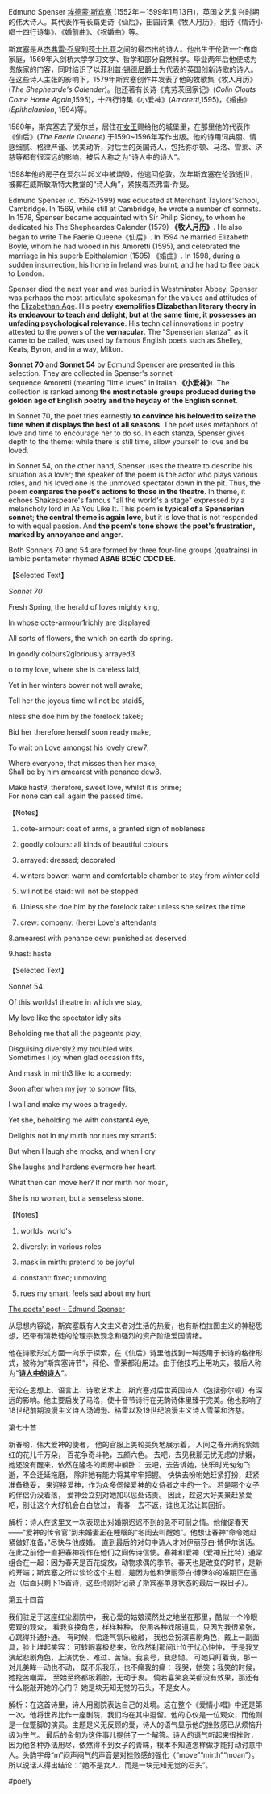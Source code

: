 Edmund Spenser [埃德蒙·斯宾塞](http://mp.weixin.qq.com/s?__biz=MzkzNjE5MzIxNg==&mid=2247489110&idx=1&sn=2a67071ae065f84acfee32a163071681&chksm=c2a32bf9f5d4a2efcdb1af333cfdc9be2e5501b8e1fbfd01f7a705ebd9b74cf765fcd74c25b4&scene=21#wechat_redirect) (1552年－1599年1月13日)，英国文艺复兴时期的伟大诗人。其代表作有长篇史诗《仙后》，田园诗集《牧人月历》，组诗《情诗小唱十四行诗集》、《婚前曲》、《祝婚曲》等。

斯宾塞是从[杰弗雷·乔叟](http://mp.weixin.qq.com/s?__biz=MzkzNjE5MzIxNg==&mid=2247506555&idx=1&sn=e691de89375412042555b52775901406&chksm=c2a0e7d4f5d76ec2c92f94676709512caf2442bc2893617df208a6bc771bba9d81643b1c9696&scene=21#wechat_redirect)到[莎士比亚](http://mp.weixin.qq.com/s?__biz=MzkzNjE5MzIxNg==&mid=2247489150&idx=1&sn=963c19761446ba10332d24c31ed7e1be&chksm=c2a32bd1f5d4a2c7759e17c873927714f0ff26873f56476f8cbc8d30c163bf6cbc2ee6569ae8&scene=21#wechat_redirect)之间的最杰出的诗人。他出生于伦敦一个布商家庭，1569年入剑桥大学学习文学、哲学和部分自然科学。毕业两年后他便成为贵族家的门客，同时结识了以[菲利普·锡德尼爵士](http://mp.weixin.qq.com/s?__biz=MzkzNjE5MzIxNg==&mid=2247508318&idx=1&sn=897757788942a6e0d52e0b5fde8abc58&chksm=c2a09cf1f5d715e78392f7686d4f15a866ecc223edc90ae268bbaa0d8abda631d9676c011561&scene=21#wechat_redirect)为代表的英国创新诗歌的诗人。在这些诗人主张的影响下，1579年斯宾塞创作并发表了他的牧歌集《牧人月历》(_The Shephearde's Calender_)。他还著有长诗《克劳茨回家记》(_Colin Clouts Come Home Again_,1595)，十四行诗集《小爱神》(_Amoretti_,1595)，《婚曲》(_Epithalamion_, 1594)等。

1580年，斯宾塞去了爱尔兰，居住在[女王](http://mp.weixin.qq.com/s?__biz=MzkzNjE5MzIxNg==&mid=2247500865&idx=1&sn=ab3cf1fc2f0dbbd2513712a2774a6e6a&chksm=c2a0f9eef5d770f86dc32ec98b5ab2a494fe3953a899d815eb2f70dfdb3b6c0320f6e8a30b08&scene=21#wechat_redirect)赐给他的城堡里，在那里他的代表作《仙后》(_The Faerie Queene_) 于1590~1596年写作出版。他的诗用词典丽、情感细腻、格律严谨、优美动听，对后世的英国诗人，包括弥尔顿、马洛、雪莱、济慈等都有很深远的影响，被后人称之为“诗人中的诗人”。

1598年他的房子在爱尔兰起义中被烧毁，他逃回伦敦。次年斯宾塞在伦敦逝世，被葬在威斯敏斯特大教堂的“诗人角”，紧挨着杰弗雷·乔叟。

  

  

Edmund Spenser (c. 1552-1599) was educated at Merchant Taylors'School, Cambridge. In 1569, while still at Cambridge, he wrote a number of sonnets. In 1578, Spenser became acquainted with Sir Philip Sidney, to whom he dedicated his The Shepheardes Calender (1579) **《牧人月历》**. He also began to write The Faerie Queene《仙后》. In 1594 he married Elizabeth Boyle, whom he had wooed in his Amoretti (1595), and celebrated the marriage in his superb Epithalamion (1595) 《婚曲》. In 1598, during a sudden insurrection, his home in Ireland was burnt, and he had to flee back to London. 

Spenser died the next year and was buried in Westminster Abbey. Spenser was perhaps the most articulate spokesman for the values and attitudes of the [Elizabethan Age](http://mp.weixin.qq.com/s?__biz=MzkzNjE5MzIxNg==&mid=2247500865&idx=1&sn=ab3cf1fc2f0dbbd2513712a2774a6e6a&chksm=c2a0f9eef5d770f86dc32ec98b5ab2a494fe3953a899d815eb2f70dfdb3b6c0320f6e8a30b08&scene=21#wechat_redirect). His poetry **exemplifies Elizabethan literary theory in its endeavour to teach and delight, but at the same time, it possesses an unfading psychological relevance**. His technical innovations in poetry attested to the powers of the **vernacular**. The "Spenserian stanza", as it came to be called, was used by famous English poets such as Shelley, Keats, Byron, and in a way, Milton.

  

**Sonnet 70** and **Sonnet 54** by Edmund Spencer are presented in this selection. They are collected in Spenser's sonnet sequence Amoretti (meaning "little loves" in Italian **《小爱神》**). The collection is ranked among **the most notable groups produced during the golden age of English poetry and the heyday of the English sonnet**. 

In Sonnet 70, the poet tries earnestly **to convince his beloved to seize the time when it displays the best of all seasons**. The poet uses metaphors of love and time to encourage her to do so. In each stanza, Spenser gives depth to the theme: while there is still time, allow yourself to love and be loved. 

In Sonnet 54, on the other hand, Spenser uses the theatre to describe his situation as a lover; the speaker of the poem is the actor who plays various roles, and his loved one is the unmoved spectator down in the pit. Thus, the poem **compares the poet's actions to those in the theatre**. In theme, it echoes Shakespeare's famous "all the world's a stage" expressed by a melancholy lord in As You Like It. This poem **is typical of a Spenserian sonnet**; **the central theme is again love**, but it is love that is not responded to with equal passion. And **the poem's tone shows the poet's frustration, marked by annoyance and anger**. 

Both Sonnets 70 and 54 are formed by three four-line groups (quatrains) in iambic pentameter rhymed **ABAB BCBC CDCD EE**.

  

【Selected Text】

_Sonnet 70_

Fresh Spring, the herald of loves mighty king,

In whose cote-armour1richly are displayed

All sorts of flowers, the which on earth do spring.

In goodly colours2gloriously arrayed3

o to my love, where she is careless laid,

Yet in her winters bower not well awake;

Tell her the joyous time wil not be staid5,

nless she doe him by the forelock take6;

Bid her therefore herself soon ready make,

To wait on Love amongst his lovely crew7;

Where everyone, that misses then her make,  
Shall be by him amearest with penance dew8.

Make hast9, therefore, sweet love, whilst it is prime;  
For none can call again the passed time.

【Notes】

1. cote-armour: coat of arms, a granted sign of nobleness 

2. goodly colours: all kinds of beautiful colours 

3. arrayed: dressed; decorated 

4. winters bower: warm and comfortable chamber to stay from winter cold 

5. wil not be staid: will not be stopped 

6. Unless she doe him by the forelock take: unless she seizes the time 

7. crew: company: (here) Love's attendants 

8.amearest with penance dew: punished as deserved 

9.hast: haste

  

  

【Selected Text】

Sonnet 54

Of this worlds1 theatre in which we stay,

My love like the spectator idly sits

Beholding me that all the pageants play,

Disguising diversly2 my troubled wits.  
Sometimes I joy when glad occasion fits,

And mask in mirth3 like to a comedy:

Soon after when my joy to sorrow flits,

I wail and make my woes a tragedy.

Yet she, beholding me with constant4 eye,

Delights not in my mirth nor rues my smart5:

But when I laugh she mocks, and when I cry

She laughs and hardens evermore her heart.

What then can move her? If nor mirth nor moan,

She is no woman, but a senseless stone.

【Notes】

1. worlds: world's 

2. diversly: in various roles 

3. mask in mirth: pretend to be joyful

4. constant: fixed; unmoving 

5. rues my smart: feels sad about my hurt

  

[The poets’ poet - Edmund Spenser](http://mp.weixin.qq.com/s?__biz=MzkzNjE5MzIxNg==&mid=2247489110&idx=1&sn=2a67071ae065f84acfee32a163071681&chksm=c2a32bf9f5d4a2efcdb1af333cfdc9be2e5501b8e1fbfd01f7a705ebd9b74cf765fcd74c25b4&scene=21#wechat_redirect)

  

从思想内容说，斯宾塞既有人文主义者对生活的热爱，也有新柏拉图主义的神秘思想，还带有清教徒的伦理宗教观念和强烈的资产阶级爱国情绪。

他在诗歌形式方面一向乐于探索，在《仙后》诗里他找到一种适用于长诗的格律形式，被称为“斯宾塞诗节”，拜伦、雪莱都沿用过。由于他技巧上用功夫，被后人称为“[**诗人中的诗人**](http://mp.weixin.qq.com/s?__biz=MzkzNjE5MzIxNg==&mid=2247489110&idx=1&sn=2a67071ae065f84acfee32a163071681&chksm=c2a32bf9f5d4a2efcdb1af333cfdc9be2e5501b8e1fbfd01f7a705ebd9b74cf765fcd74c25b4&scene=21#wechat_redirect)”。

无论在思想上、语言上、诗歌艺术上，斯宾塞对后世英国诗人（包括弥尔顿）有深远的影响。他主要启发了马洛，使十音节诗行在无韵诗体里臻于完美。他也影响了18世纪前期浪漫主义诗人汤姆逊、格雷以及19世纪浪漫主义诗人雪莱和济慈。


第七十首

新春哟，伟大爱神的使者，
他的官服上美轮美奂地展示着，
人间之春开满姹紫嫣红的花儿千万朵，
百花争奇斗艳，五颜六色。
去吧，去见我那无忧无虑的娇娥，
她还没有醒来，依然在隆冬的闺房中躺卧：
去吧，去告诉她，快乐时光匆匆飞逝，不会迁延拖磨，
除非她有能力将其牢牢把握。
快快去吩咐她赶紧打扮，赶紧准备稳妥，
来迎接爱神，作为众多伺候爱神的女侍者之中的一个。
若是哪个女子的伴侣仍没着落，
爱神会立刻对她加以惩处诘责。
因此，趁这大好美景赶紧爱吧，别让这个大好机会白白放过，
青春一去不返，谁也无法让其回折。

解析：诗人在这里又一次表现出对婚期迟迟不到的急不可耐之情。他催促春天——“爱神的传令官”到未婚妻正在睡眠的“冬闺去叫醒她”。他想让春神“命令她赶紧做好准备，”尽快与他成婚。
直到最后的对句中诗人才对伊丽莎白·博伊尔说话。在此之前他一直把春神视作在他们之间传诗信使。春神和爱神（爱神丘比特）通常组合在一起：因为春天是百花绽放，动物求偶的季节。春天也是改变的时节，是新的开端；斯宾塞之所以谈论这个主题，是因为他和伊丽莎白·博伊尔的婚期正在逼近（后面只剩下15首诗，这些诗刚好记录了斯宾塞单身状态的最后一段日子）。

第五十四首

我们驻足于这座红尘剧院中，
我心爱的姑娘漠然处之地坐在那里，酷似一个冷眼旁观的观众，
看我变换角色，样样种种，
使用各种戏服道具，只因为我很紧张，心跳得扑通扑通。
有时候，恰逢气氛乐融融，
我也会扮演喜剧角色，戴上一副面具，脸上堆起笑容：
可转眼喜极悲来，欣欣然刹那间让位于忧心忡忡，
于是我又演起悲剧角色，上演忧伤、难过、苦恼。我哀号，我悲恸。
可她只盯着我，那一对儿美眸一动也不动，
既不乐我乐，也不痛我的痛：
我哭，她笑；我笑的时候，她挖苦嘲弄，
至始至终都板着脸，无动于衷。
倘若喜笑哀哭都没有效果，那还有什么能敲开她的心门？
她是块无知无觉的石头，不是女人。

解析：在这首诗里，诗人用剧院表达自己的处境。这在整个《爱情小唱》中还是第一次。他将世界比作一座剧院，我们均在其中逗留。他的心仪是一位观众，而他则是一位蹩脚的演员。主题是义无反顾的爱，诗人的语气显示他的挫败感已从烦恼升级为生气。
最后的金句为这件事儿提供了一个解答。诗人的语气听起来很挫败，因为他各种办法用尽，依然得不到女子的青睐，根本不知道怎样做才能打动讨意中人。头韵字母“m”闷声闷气的声音是对挫败感的强化（“move”“mirth”“moan”）。所以说话人得出结论：“她不是女人，而是一块无知无觉的石头”。

#poety 
